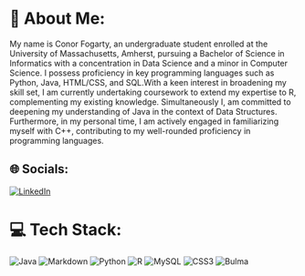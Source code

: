 # 💫 About Me:
My name is Conor Fogarty, an undergraduate student enrolled at the University of Massachusetts, Amherst, pursuing a Bachelor of Science in Informatics with a concentration in Data Science and a minor in Computer Science. I possess proficiency in key programming languages such as Python, Java, HTML/CSS, and SQL.With a keen interest in broadening my skill set, I am currently undertaking coursework to extend my expertise to R, complementing my existing knowledge. Simultaneously I, am committed to deepening my understanding of Java in the context of Data Structures. Furthermore, in my personal time, I am actively engaged in familiarizing myself with C++, contributing to my well-rounded proficiency in programming languages.


## 🌐 Socials:
[![LinkedIn](https://img.shields.io/badge/LinkedIn-%230077B5.svg?logo=linkedin&logoColor=white)](ConorFogarty0) 

# 💻 Tech Stack:
![Java](https://img.shields.io/badge/java-%23ED8B00.svg?style=for-the-badge&logo=openjdk&logoColor=white) ![Markdown](https://img.shields.io/badge/markdown-%23000000.svg?style=for-the-badge&logo=markdown&logoColor=white) ![Python](https://img.shields.io/badge/python-3670A0?style=for-the-badge&logo=python&logoColor=ffdd54) ![R](https://img.shields.io/badge/r-%23276DC3.svg?style=for-the-badge&logo=r&logoColor=white) ![MySQL](https://img.shields.io/badge/mysql-%2300000f.svg?style=for-the-badge&logo=mysql&logoColor=white) ![CSS3](https://img.shields.io/badge/css3-%231572B6.svg?style=for-the-badge&logo=css3&logoColor=white) ![Bulma](https://img.shields.io/badge/bulma-00D0B1?style=for-the-badge&logo=bulma&logoColor=white)


